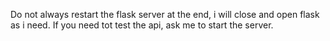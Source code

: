 Do not always restart the flask server at the end, i will close and open flask as i need. If you need tot test the api, ask me to start the server.
